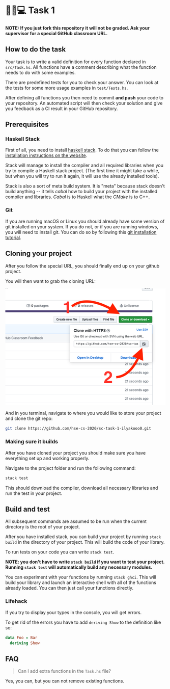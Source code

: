 # 🎒📓💻 Task 1

**NOTE: If you just fork this repository it will not be graded. Ask your supervisor for a special GitHub classroom URL.**

## How to do the task

Your task is to write a valid definition for every function declared in `src/Task.hs`. All functions have a comment describing what the function needs to do with some examples.

There are predefined tests for you to check your answer. You can look at the tests for some more usage examples in `test/Tests.hs`.

After defining all functions you then need to commit **and push** your code to your repository. An automated script will then check your solution and give you feedback as a CI result in your GitHub repository.

## Prerequisites

### Haskell Stack

First of all, you need to install [haskell stack](https://docs.haskellstack.org/en/stable/README/). To do that you can follow the [installation instructions on the website](https://docs.haskellstack.org/en/stable/README/#how-to-install).

Stack will manage to install the compiler and all required libraries when you try to compile a Haskell stack project. (The first time it might take a while, but when you will try to run it again, it will use the already installed tools).

Stack is also a sort of meta build system. It is "meta" because stack doesn't build anything -- it tells *cabal* how to build your project with the installed compiler and libraries. *Cabal* is to Haskell what the *CMake* is to C++.

### Git

If you are running macOS or Linux you should already have some version of git installed on your system. If you do not, or if you are running windows, you will need to install git. You can do so by following this [git installation tutorial](https://www.atlassian.com/git/tutorials/install-git).

## Cloning your project

After you follow the special URL, you should finally end up on your github project.

You will then want to grab the cloning URL:

![](img/3.png)

And in you terminal, navigate to where you would like to store your project and clone the git repo:

```bash
git clone https://github.com/hse-cs-2020/sc-task-1-ilyakooo0.git
```

### Making sure it builds

After you have cloned your project you should make sure you have everything set up and working properly.

Navigate to the project folder and run the following command:

```bash
stack test
```

This should download the compiler, download all necessary libraries and run the test in your project.

## Build and test

All subsequent commands are assumed to be run when the current directory is the root of your project.

After you have installed stack, you can build your project by running `stack build` in the directory of your project. This will build the code of your library.

To run tests on your code you can write `stack test`.

**NOTE: you don't have to write `stack build` if you want to test your project. Running `stack test` will automatically build any necessary modules.**

You can experiment with your functions by running `stack ghci`. This will build your library and launch an interactive shell with all of the functions already loaded. You can then just call your functions directly.

### Lifehack

If you try to display your types in the console, you will get errors.

To get rid of the errors you have to add `deriving Show` to the definition like so:

```haskell
data Foo = Bar
  deriving Show
```

## FAQ

> Can I add extra functions in the `Task.hs` file?

Yes, you can, but you can not remove existing functions.
